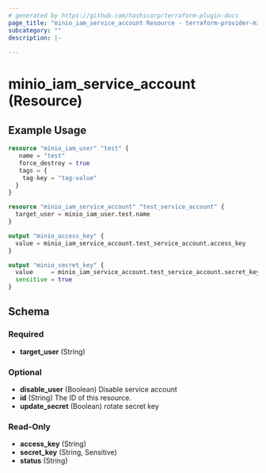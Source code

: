 ```yaml
---
# generated by https://github.com/hashicorp/terraform-plugin-docs
page_title: "minio_iam_service_account Resource - terraform-provider-minio"
subcategory: ""
description: |-
  
---
```


# minio_iam_service_account (Resource)



## Example Usage

```terraform
resource "minio_iam_user" "test" {
   name = "test"
   force_destroy = true
   tags = {
    tag-key = "tag-value"
  }
}

resource "minio_iam_service_account" "test_service_account" {
  target_user = minio_iam_user.test.name
}

output "minio_access_key" {
  value = minio_iam_service_account.test_service_account.access_key
}

output "minio_secret_key" {
  value     = minio_iam_service_account.test_service_account.secret_key
  sensitive = true
}
```

<!-- schema generated by tfplugindocs -->
## Schema

### Required

- **target_user** (String)

### Optional

- **disable_user** (Boolean) Disable service account
- **id** (String) The ID of this resource.
- **update_secret** (Boolean) rotate secret key

### Read-Only

- **access_key** (String)
- **secret_key** (String, Sensitive)
- **status** (String)


